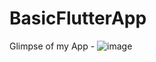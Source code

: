 # BasicFlutterApp

Glimpse of my App - 
![image](https://user-images.githubusercontent.com/93258349/228143596-0a02561a-e8c6-4544-b1a1-43dd69adb6d1.png)
